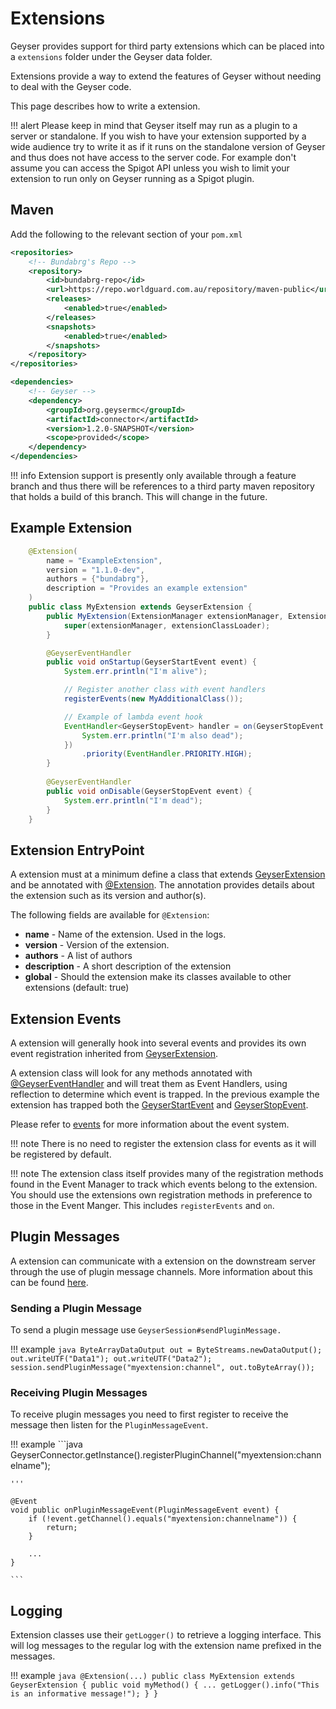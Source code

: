 # Extensions

Geyser provides support for third party extensions which can be placed into a `extensions` folder under the Geyser data folder.

Extensions provide a way to extend the features of Geyser without needing to deal with the Geyser code. 

This page describes how to write a extension.

!!! alert
    Please keep in mind that Geyser itself may run as a plugin to a server or standalone. If you wish to have your extension
    supported by a wide audience try to write it as if it runs on the standalone version of Geyser and thus does
    not have access to the server code. For example don't assume you can access the Spigot API unless you wish to limit
    your extension to run only on Geyser running as a Spigot plugin.

## Maven

Add the following to the relevant section of your `pom.xml`

```xml
<repositories>
    <!-- Bundabrg's Repo -->
    <repository>
        <id>bundabrg-repo</id>
        <url>https://repo.worldguard.com.au/repository/maven-public</url>
        <releases>
            <enabled>true</enabled>
        </releases>
        <snapshots>
            <enabled>true</enabled>
        </snapshots>
    </repository>
</repositories>

<dependencies>
    <!-- Geyser -->
    <dependency>
        <groupId>org.geysermc</groupId>
        <artifactId>connector</artifactId>
        <version>1.2.0-SNAPSHOT</version>
        <scope>provided</scope>
    </dependency>
</dependencies>
```

!!! info
    Extension support is presently only available through a feature branch and thus there will be references to a third party
    maven repository that holds a build of this branch.  This will change in the future.


## Example Extension

```java
    @Extension(
        name = "ExampleExtension",
        version = "1.1.0-dev",
        authors = {"bundabrg"},
        description = "Provides an example extension"
    )
    public class MyExtension extends GeyserExtension {
        public MyExtension(ExtensionManager extensionManager, ExtensionClassLoader extensionClassLoader) {
            super(extensionManager, extensionClassLoader);
        }

        @GeyserEventHandler
        public void onStartup(GeyserStartEvent event) {
            System.err.println("I'm alive");

            // Register another class with event handlers
            registerEvents(new MyAdditionalClass());

            // Example of lambda event hook
            EventHandler<GeyserStopEvent> handler = on(GeyserStopEvent.class, event -> {
                System.err.println("I'm also dead");
            })
                .priority(EventHandler.PRIORITY.HIGH);
        }
        
        @GeyserEventHandler
        public void onDisable(GeyserStopEvent event) {
            System.err.println("I'm dead");
        }
    }
```

## Extension EntryPoint

A extension must at a minimum define a class that extends [GeyserExtension](https://bundabrg.github.io/Geyser/apidocs/org/geysermc/connector/extension/GeyserExtension.html) 
and be annotated with [@Extension](https://bundabrg.github.io/Geyser/apidocs/org/geysermc/connector/extension/annotations/Extension.html). The annotation 
provides details about the extension such as its version and author(s).

The following fields are available for `@Extension`:

* **name** - Name of the extension. Used in the logs.
* **version** - Version of the extension.
* **authors** - A list of authors
* **description** - A short description of the extension
* **global** - Should the extension make its classes available to other extensions (default: true)

## Extension Events

A extension will generally hook into several events and provides its own event registration inherited from 
[GeyserExtension](https://bundabrg.github.io/Geyser/apidocs/org/geysermc/connector/extension/GeyserExtension.html).

A extension class will look for any methods annotated with [@GeyserEventHandler](https://bundabrg.github.io/Geyser/apidocs/org/geysermc/connector/event/annotations/GeyserEventHandler.html) 
and will treat them as Event Handlers, using reflection to determine which event is trapped. 
In the previous example the extension has trapped both the [GeyserStartEvent](https://bundabrg.github.io/Geyser/apidocs/org/geysermc/connector/event/events/geyser/GeyserStartEvent.html)
and [GeyserStopEvent](https://bundabrg.github.io/Geyser/apidocs/org/geysermc/connector/event/events/geyser/GeyserStopEvent.html).

Please refer to [events](events.md) for more information about the event system. 

!!! note
    There is no need to register the extension class for events as it will be registered by default.

!!! note
    The extension class itself provides many of the registration methods found in the Event Manager to track which events belong to the extension. You
    should use the extensions own registration methods in preference to those in the Event Manger. This includes
    `registerEvents` and `on`.

## Plugin Messages

A extension can communicate with a extension on the downstream server through the use of plugin message channels. More information about
this can be found [here](https://www.spigotmc.org/wiki/bukkit-bungee-plugin-messaging-channel). 

### Sending a Plugin Message

To send a plugin message use `GeyserSession#sendPluginMessage.`

!!! example
    ```java
    ByteArrayDataOutput out = ByteStreams.newDataOutput();
    out.writeUTF("Data1");
    out.writeUTF("Data2");
    session.sendPluginMessage("myextension:channel", out.toByteArray());
    ```
    
### Receiving Plugin Messages

To receive plugin messages you need to first register to receive the message then listen for the `PluginMessageEvent`.

!!! example
    ```java
    GeyserConnector.getInstance().registerPluginChannel("myextension:channelname");
    
    '''
    
    @Event
    void public onPluginMessageEvent(PluginMessageEvent event) {
        if (!event.getChannel().equals("myextension:channelname")) {
            return;
        }
        
        ...
    }
    
    ```

## Logging

Extension classes use their `getLogger()` to retrieve a logging interface. This will log messages to the regular log
with the extension name prefixed in the messages.

!!! example
    ```java
    @Extension(...)
    public class MyExtension extends GeyserExtension {
        public void myMethod() {
            ...
            getLogger().info("This is an informative message!");
        }
    }
    ``` 
